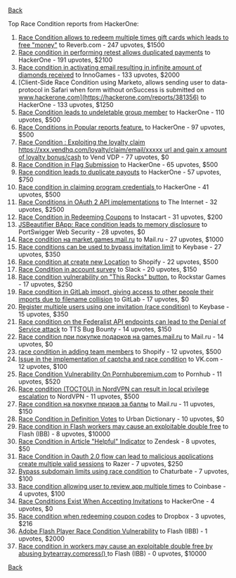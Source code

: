 [Back](../README.md)

Top Race Condition reports from HackerOne:

1. [Race Condition allows to redeem multiple times gift cards which leads to free "money"](https://hackerone.com/reports/759247) to Reverb.com - 247 upvotes, $1500
2. [Race condition in performing retest allows duplicated payments](https://hackerone.com/reports/429026) to HackerOne - 191 upvotes, $2100
3. [Race condition in activating email resulting in infinite amount of diamonds received](https://hackerone.com/reports/509629) to InnoGames - 133 upvotes, $2000
4. [Client-Side Race Condition using Marketo, allows sending user to data-protocol in Safari when form without onSuccess is submitted on www.hackerone.com](https://hackerone.com/reports/381356) to HackerOne - 133 upvotes, $1250
5. [Race Condition leads to undeletable group member](https://hackerone.com/reports/604534) to HackerOne - 110 upvotes, $500
6. [Race Conditions in Popular reports feature.](https://hackerone.com/reports/146845) to HackerOne - 97 upvotes, $500
7. [Race Condition : Exploiting the loyalty claim https://xxx.vendhq.com/loyalty/claim/email/xxxxx url and gain x amount of loyalty bonus/cash](https://hackerone.com/reports/331940) to Vend VDP - 77 upvotes, $0
8. [Race Condition in Flag Submission](https://hackerone.com/reports/454949) to HackerOne - 65 upvotes, $500
9. [Race condition leads to duplicate payouts](https://hackerone.com/reports/220445) to HackerOne - 57 upvotes, $750
10. [Race condition in claiming program credentials ](https://hackerone.com/reports/488985) to HackerOne - 41 upvotes, $500
11. [Race Conditions in OAuth 2 API implementations](https://hackerone.com/reports/55140) to The Internet - 32 upvotes, $2500
12. [Race Condition in Redeeming Coupons](https://hackerone.com/reports/157996) to Instacart - 31 upvotes, $200
13. [JSBeautifier BApp: Race condition leads to memory disclosure](https://hackerone.com/reports/187134) to PortSwigger Web Security - 28 upvotes, $0
14. [Race condition на market.games.mail.ru](https://hackerone.com/reports/317557) to Mail.ru - 27 upvotes, $1000
15. [Race conditions can be used to bypass invitation limit](https://hackerone.com/reports/115007) to Keybase - 27 upvotes, $350
16. [Race condition at create new Location](https://hackerone.com/reports/413759) to Shopify - 22 upvotes, $500
17. [Race Condition in account survey](https://hackerone.com/reports/165570) to Slack - 20 upvotes, $150
18. [Race condition vulnerability on "This Rocks" button.](https://hackerone.com/reports/474021) to Rockstar Games - 17 upvotes, $250
19. [Race condition in GitLab import, giving access to other people their imports due to filename collision](https://hackerone.com/reports/214028) to GitLab - 17 upvotes, $0
20. [Register multiple users using one invitation (race condition)](https://hackerone.com/reports/148609) to Keybase - 15 upvotes, $350
21. [Race condition on the Federalist API endpoints can lead to the Denial of Service attack](https://hackerone.com/reports/249319) to TTS Bug Bounty - 14 upvotes, $150
22. [Race condition при покупке подарков на games.mail.ru](https://hackerone.com/reports/685432) to Mail.ru - 14 upvotes, $0
23. [race condition in adding team members](https://hackerone.com/reports/176127) to Shopify - 12 upvotes, $500
24. [Issue in the implementation of captcha and race condition](https://hackerone.com/reports/67562) to VK.com - 12 upvotes, $100
25. [Race Condition Vulnerability On Pornhubpremium.com](https://hackerone.com/reports/183624) to Pornhub - 11 upvotes, $520
26. [Race condition (TOCTOU) in NordVPN can result in local privilege escalation](https://hackerone.com/reports/768110) to NordVPN - 11 upvotes, $500
27. [Race condition на покупке призов за баллы](https://hackerone.com/reports/700833) to Mail.ru - 11 upvotes, $150
28. [Race Condition in Definition Votes](https://hackerone.com/reports/152717) to Urban Dictionary - 10 upvotes, $0
29. [Race condition in Flash workers may cause an exploitabl​e double free](https://hackerone.com/reports/37240) to Flash (IBB) - 8 upvotes, $10000
30. [Race Condition in Article "Helpful" Indicator](https://hackerone.com/reports/109485) to Zendesk - 8 upvotes, $50
31. [Race Condition in Oauth 2.0 flow can lead to malicious applications create multiple valid sessions](https://hackerone.com/reports/699112) to Razer - 7 upvotes, $250
32. [Bypass subdomain limits using race condition](https://hackerone.com/reports/395351) to Chaturbate - 7 upvotes, $100
33. [Race condition allowing user to review app multiple times](https://hackerone.com/reports/106360) to Coinbase - 4 upvotes, $100
34. [Race Conditions Exist When Accepting Invitations](https://hackerone.com/reports/119354) to HackerOne - 4 upvotes, $0
35. [Race condition when redeeming coupon codes](https://hackerone.com/reports/59179) to Dropbox - 3 upvotes, $216
36. [Adobe Flash Player Race Condition Vulnerability](https://hackerone.com/reports/119657) to Flash (IBB) - 1 upvotes, $2000
37. [Race condition in workers may cause an exploitable double free by abusing bytearray.compress()  ](https://hackerone.com/reports/47227) to Flash (IBB) - 0 upvotes, $10000


[Back](../README.md)